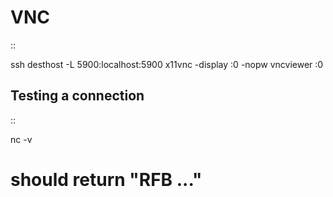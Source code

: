 # VNC
::

 ssh desthost -L 5900:localhost:5900
 x11vnc -display :0 -nopw
 vncviewer :0

Testing a connection
--------------------

::

  nc -v <host> <port>
  # should return "RFB ..."

